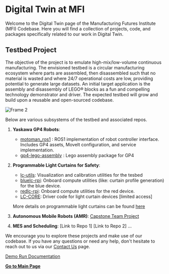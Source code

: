 # Digital Twin at MFI

Welcome to the Digital Twin page of the Manufacturing Futures Institute (MFI) Codebase. Here you will find a collection of projects, code, and packages specifically related to our work in Digital Twin.

## Testbed Project

The objective of the project is to emulate high-mix/low-volume continuous manufacturing. The envisioned testbed is a circular manufacturing ecosystem where parts are assembled, then disassembled such that no material is wasted and where 24/7 operational costs are low, providing potential to generate large datasets. An initial target application is the assembly and disassembly of LEGO® blocks as a fun and compelling technology demonstrator and driver. The expected testbed will grow and build upon a reusable and open-sourced codebase.

![Frame 2](https://github.com/cmu-mfi/.github/assets/8982264/627759fe-e36f-4b4b-a254-6b11e42cf814)

Below are various subsystems of the testbed and associated repos.

1. **Yaskawa GP4 Robots**:
    - [motoman_ros1](https://github.com/cmu-mfi/motoman_ros1) : ROS1 implementation of robot controller interface. Includes GP4 assets, MoveIt configuration, and service implementation. 
    - [gp4-lego-assembly](https://github.com/cmu-mfi/gp4-lego-assembly) : Lego assembly package for GP4

2. **Programmable Light Curtains for Safety**:
    - [lc-utils](https://github.com/cmu-mfi/lc-utils): Visualization and calibration utilities for the tesbed
    - [bluelc-rpi](https://github.com/cmu-mfi/bluelc-rpi): Onboard compute utilities (like: curtain profile generation) for the blue device.
    - [redlc-rpi](https://github.com/cmu-mfi/redlc-rpi): Onboard compute utilities for the red device.
    - [LC-CORE](https://github.com/cmu-mfi/LC-CORE): Driver code for light curtain devices [limited access]
    
    More details on programmable light curtains can be found [here](https://www.cs.cmu.edu/~ILIM/light_curtains/)
      
3. **Autonomous Mobile Robots (AMR)**: [Capstone Team Project](https://mrsd-project.herokuapp.com/)
4. **MES and Scheduling**: [Link to Repo 1] [Link to Repo 2]
...

We encourage you to explore these projects and make use of our codebase. If you have any questions or need any help, don't hesitate to reach out to us via our [Contact Us](CONTACT.md) page.

[Demo Run Documentation](DEMO.md)

<!-- ## Get Involved

If you're interested in contributing to our work in digital twin, we would love to hear from you! Please check out our [Contribution Guidelines](CONTRIBUTION.md) for information on how to get started.

Thank you for your interest in our work in Digital Twin. We look forward to your collaboration as we continue to innovate in this field.

Stay updated with our latest projects and code releases by subscribing to our newsletter. [Subscribe Here](SUBSCRIPTION.md).
-->

[**Go to Main Page**](https://github.com/cmu-mfi/)
